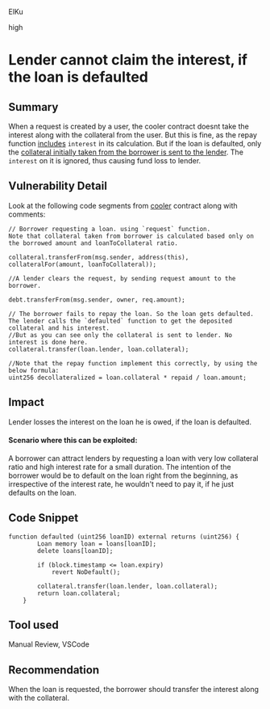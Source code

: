 ElKu

high

# Lender cannot claim the interest, if the loan is defaulted

## Summary

When a request is created by a user, the cooler contract doesnt take the interest along with the collateral from the user. But this is fine, as the repay function [includes](https://github.com/sherlock-audit/2023-01-cooler/blob/main/src/Cooler.sol#L114) `interest` in its calculation. But if the loan is defaulted, only the [collateral initially taken from the borrower is sent to the lender](https://github.com/sherlock-audit/2023-01-cooler/blob/main/src/Cooler.sol#L205). The `interest` on it is ignored, thus causing fund loss to lender.

## Vulnerability Detail

Look at the following code segments from [cooler](https://github.com/sherlock-audit/2023-01-cooler/blob/main/src/Cooler.sol) contract along with comments:
```solidity
// Borrower requesting a loan. using `request` function.
Note that collateral taken from borrower is calculated based only on the borrowed amount and loanToCollateral ratio.

collateral.transferFrom(msg.sender, address(this), collateralFor(amount, loanToCollateral));

//A lender clears the request, by sending request amount to the borrower.

debt.transferFrom(msg.sender, owner, req.amount);

// The borrower fails to repay the loan. So the loan gets defaulted. The lender calls the `defaulted` function to get the deposited collateral and his interest.
//But as you can see only the collateral is sent to lender. No interest is done here.
collateral.transfer(loan.lender, loan.collateral);

//Note that the repay function implement this correctly, by using the below formula:
uint256 decollateralized = loan.collateral * repaid / loan.amount;
```

## Impact

Lender losses the interest on the loan he is owed, if the loan is defaulted.

#### Scenario where this can be exploited: 

A borrower can attract lenders by requesting a loan with very low collateral ratio and high interest rate for a small duration. The intention of the borrower would be to default on the loan right from the beginning, as irrespective of the interest rate, he wouldn't need to pay it, if he just defaults on the loan.  

## Code Snippet

```solidity
function defaulted (uint256 loanID) external returns (uint256) {
        Loan memory loan = loans[loanID];
        delete loans[loanID];

        if (block.timestamp <= loan.expiry) 
            revert NoDefault();

        collateral.transfer(loan.lender, loan.collateral);
        return loan.collateral;
    }
```

## Tool used

Manual Review, VSCode

## Recommendation

When the loan is requested, the borrower should transfer the interest along with the collateral.

